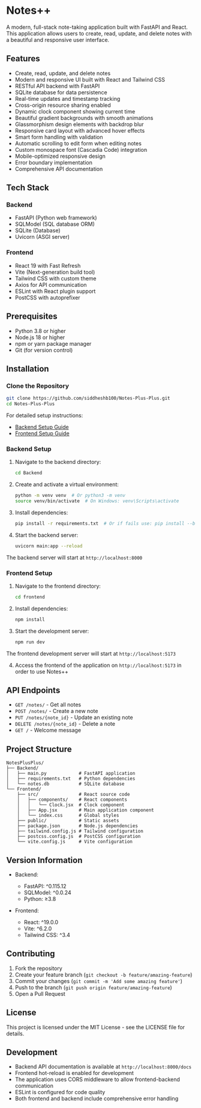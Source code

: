 # Notes++

A modern, full-stack note-taking application built with FastAPI and React. This application allows users to create, read, update, and delete notes with a beautiful and responsive user interface.

## Features

- Create, read, update, and delete notes
- Modern and responsive UI built with React and Tailwind CSS
- RESTful API backend with FastAPI
- SQLite database for data persistence
- Real-time updates and timestamp tracking
- Cross-origin resource sharing enabled
- Dynamic clock component showing current time
- Beautiful gradient backgrounds with smooth animations
- Glassmorphism design elements with backdrop blur
- Responsive card layout with advanced hover effects
- Smart form handling with validation
- Automatic scrolling to edit form when editing notes
- Custom monospace font (Cascadia Code) integration
- Mobile-optimized responsive design
- Error boundary implementation
- Comprehensive API documentation

## Tech Stack

### Backend
- FastAPI (Python web framework)
- SQLModel (SQL database ORM)
- SQLite (Database)
- Uvicorn (ASGI server)

### Frontend
- React 19 with Fast Refresh
- Vite (Next-generation build tool)
- Tailwind CSS with custom theme
- Axios for API communication
- ESLint with React plugin support
- PostCSS with autoprefixer

## Prerequisites

- Python 3.8 or higher
- Node.js 18 or higher
- npm or yarn package manager
- Git (for version control)

## Installation

### Clone the Repository

```bash
git clone https://github.com/siddheshb100/Notes-Plus-Plus.git
cd Notes-Plus-Plus
```

For detailed setup instructions:
- [Backend Setup Guide](./Backend/README.md)
- [Frontend Setup Guide](./Frontend/README.md)

### Backend Setup

1. Navigate to the backend directory:
   ```bash
   cd Backend
   ```

2. Create and activate a virtual environment:
   ```bash
   python -m venv venv  # Or python3 -m venv
   source venv/bin/activate  # On Windows: venv\Scripts\activate
   ```

3. Install dependencies:
   ```bash
   pip install -r requirements.txt  # Or if fails use: pip install --break-system-packages -r requirements.txt
   ```

4. Start the backend server:
   ```bash
   uvicorn main:app --reload
   ```

The backend server will start at `http://localhost:8000`

### Frontend Setup

1. Navigate to the frontend directory:
   ```bash
   cd frontend
   ```

2. Install dependencies:
   ```bash
   npm install
   ```

3. Start the development server:
   ```bash
   npm run dev
   ```
The frontend development server will start at `http://localhost:5173`

4. Access the frontend of the application on `http://localhost:5173` in order to use Notes++

## API Endpoints

- `GET /notes/` - Get all notes
- `POST /notes/` - Create a new note
- `PUT /notes/{note_id}` - Update an existing note
- `DELETE /notes/{note_id}` - Delete a note
- `GET /` - Welcome message

## Project Structure

```
NotesPlusPlus/
├── Backend/
│   ├── main.py            # FastAPI application
│   ├── requirements.txt   # Python dependencies
│   └── notes.db           # SQLite database
└── Frontend/
    ├── src/               # React source code
    │   ├── components/    # React components
    │   │   └── Clock.jsx  # Clock component
    │   ├── App.jsx        # Main application component
    │   └── index.css      # Global styles
    ├── public/            # Static assets
    ├── package.json       # Node.js dependencies
    ├── tailwind.config.js # Tailwind configuration
    ├── postcss.config.js  # PostCSS configuration
    └── vite.config.js     # Vite configuration
```

## Version Information

- Backend:
  - FastAPI: ^0.115.12
  - SQLModel: ^0.0.24
  - Python: ≥3.8

- Frontend:
  - React: ^19.0.0
  - Vite: ^6.2.0
  - Tailwind CSS: ^3.4

## Contributing

1. Fork the repository
2. Create your feature branch (`git checkout -b feature/amazing-feature`)
3. Commit your changes (`git commit -m 'Add some amazing feature'`)
4. Push to the branch (`git push origin feature/amazing-feature`)
5. Open a Pull Request

## License

This project is licensed under the MIT License - see the LICENSE file for details.

## Development

- Backend API documentation is available at `http://localhost:8000/docs`
- Frontend hot-reload is enabled for development
- The application uses CORS middleware to allow frontend-backend communication
- ESLint is configured for code quality
- Both frontend and backend include comprehensive error handling
